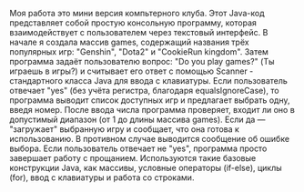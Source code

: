 Моя работа это мини версия компьтерного клуба. Этот Java-код представляет собой простую консольную программу, которая взаимодействует с пользователем через текстовый интерфейс. В начале я создала массив games, содержащий названия трёх популярных игр: "Genshin", "Dota2" и "CookieRun kingdom". Затем программа задаёт пользователю вопрос: "Do you play games?" (Ты играешь в игры?) и считывает его ответ с помощью Scanner - стандартного класса Java для ввода с клавиатуры. Если пользователь отвечает "yes" (без учёта регистра, благодаря equalsIgnoreCase), то программа выводит список доступных игр и предлагает выбрать одну, введя номер. После ввода числа программа проверяет, входит ли оно в допустимый диапазон (от 1 до длины массива games). Если да — "загружает" выбранную игру и сообщает, что она готова к использованию. В противном случае выводится сообщение об ошибке выбора. Если пользователь отвечает не "yes", программа просто завершает работу с прощанием. Используются такие базовые конструкции Java, как массивы, условные операторы (if-else), циклы (for), ввод с клавиатуры и работа со строками.
